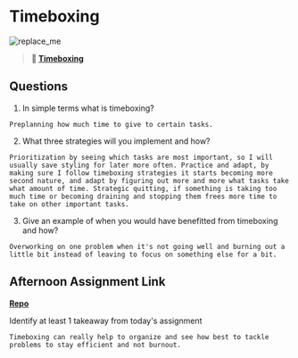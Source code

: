 # Timeboxing

![replace_me](https://codeworks.blob.core.windows.net/public/assets/img/illustrations/placeholder.svg)
> **📖 [Timeboxing](https://codeworksacademy.com/fs-student-guide/resources/wk5/03-Timeboxing)**

## Questions

1. In simple terms what is timeboxing?
```
Preplanning how much time to give to certain tasks.
```
2. What three strategies will you implement and how?
```
Prioritization by seeing which tasks are most important, so I will usually save styling for later more often. Practice and adapt, by making sure I follow timeboxing strategies it starts becoming more second nature, and adapt by figuring out more and more what tasks take what amount of time. Strategic quitting, if something is taking too much time or becoming draining and stopping them frees more time to take on other important tasks.
```
3. Give an example of when you would have benefitted from timeboxing and how? 
```
Overworking on one problem when it's not going well and burning out a little bit instead of leaving to focus on something else for a bit.
```
## Afternoon Assignment Link

**[Repo](https://github.com/CodeWorks-FullStack/fall22-schoolYard)**

Identify at least 1 takeaway from today's assignment
```
Timeboxing can really help to organize and see how best to tackle problems to stay efficient and not burnout.
```
